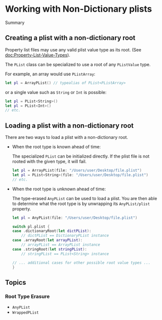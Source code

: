 # Working with Non-Dictionary plists

<!--@START_MENU_TOKEN@-->Summary<!--@END_MENU_TOKEN@-->

## Creating a plist with a non-dictionary root

Property list files may use any valid plist value type as its root. (See <doc:Property-List-Value-Types>).

The ``PList`` class can be specialized to use a root of any ``PListValue`` type.

For example, an array would use ``PListArray``:

```swift
let pl = ArrayPList() // typealias of PList<PListArray>
```

or a single value such as `String` or `Int` is possible:

```swift
let pl = PList<String>()
let pl = PList<Int>()
// etc.
```

## Loading a plist with a non-dictionary root

There are two ways to load a plist with a non-dictionary root.

- When the root type is known ahead of time:
  
  The specialized ``PList`` can be initialized directly. If the plist file is not rooted with the given type, it will fail.

  ```swift
  let pl = ArrayPList(file: "/Users/user/Desktop/file.plist")
  let pl = PList<String>(file: "/Users/user/Desktop/file.plist")
  // etc.
  ```

- When the root type is unknown ahead of time:

  The type-erased ``AnyPList`` can be used to load a plist. You are then able to determine what the root type is by unwrapping its ``AnyPList/plist`` property.

  ```swift
  let pl = AnyPList(file: "/Users/user/Desktop/file.plist")
  
  switch pl.plist {
  case .dictionaryRoot(let dictPList):
      // dictPList == DictionaryPList instance
  case .arrayRoot(let arrayPList):
      // arrayPList == ArrayPList instance
  case .stringRoot(let stringPList):
      // stringPList == PList<String> instance

  // ... additional cases for other possible root value types ...
  }

## Topics

### Root Type Erasure

- ``AnyPList``
- ``WrappedPList``
